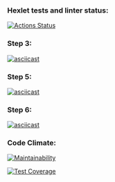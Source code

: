 ### Hexlet tests and linter status:
[![Actions Status](https://github.com/OlgaSolod/python-project-50/workflows/hexlet-check/badge.svg)](https://github.com/OlgaSolod/python-project-50/actions)


### Step 3:
[![asciicast](https://asciinema.org/a/tFYj7XjhlJa4vrXY5cIn0EaIe.svg)](https://asciinema.org/a/tFYj7XjhlJa4vrXY5cIn0EaIe)

### Step 5:
[![asciicast](https://asciinema.org/a/Dl9GuC4o4NfoQjj5X1ZRbltPt.svg)](https://asciinema.org/a/Dl9GuC4o4NfoQjj5X1ZRbltPt)

### Step 6:
[![asciicast](https://asciinema.org/a/t9HIrahxvXgRlrJlXXaBhsFhV.svg)](https://asciinema.org/a/t9HIrahxvXgRlrJlXXaBhsFhV)


### Code Climate:
[![Maintainability](https://api.codeclimate.com/v1/badges/24888c725e31f81b77d3/maintainability)](https://codeclimate.com/github/OlgaSolod/python-project-50/maintainability)

[![Test Coverage](https://api.codeclimate.com/v1/badges/24888c725e31f81b77d3/test_coverage)](https://codeclimate.com/github/OlgaSolod/python-project-50/test_coverage)
